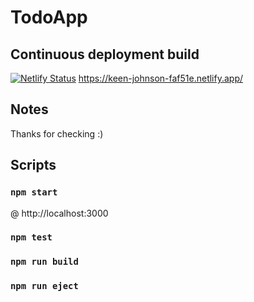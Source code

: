 # TodoApp

## Continuous deployment build
[![Netlify Status](https://api.netlify.com/api/v1/badges/bf131cd0-ccdc-40bc-9e57-d045a33c254b/deploy-status)](https://keen-johnson-faf51e.netlify.app/) https://keen-johnson-faf51e.netlify.app/

## Notes
Thanks for checking :)

## Scripts

### `npm start`
@ http://localhost:3000

### `npm test`
### `npm run build`
### `npm run eject`
